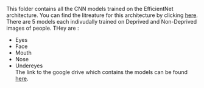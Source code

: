 This folder contains all the CNN models trained on the EfficientNet architecture. You can find the litreature for this architecture by clicking <a href="https://arxiv.org/abs/1905.11946">here</a>. There are 5 models each indivudally trained on Deprived and Non-Deprived images of people. THey are :
<ul>
<li>Eyes</li>
<li>Face</li>
<li>Mouth</li>
<li>Nose</li>
<li>Undereyes</li>
The link to the google drive which contains the models can be found <a href="https://drive.google.com/drive/folders/1ipHJg87CagF8iB2t0NI-4mIPaBtdQJ8N?usp=sharing">here</a>.
